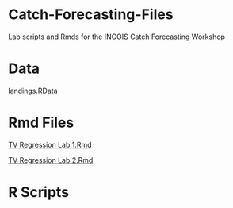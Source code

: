 
# Catch-Forecasting-Files

Lab scripts and Rmds for the INCOIS Catch Forecasting Workshop

# Data

[landings.RData](landings.RData)

# Rmd Files

[TV Regression Lab 1.Rmd](TV%20Regression%20Lab%201.Rmd)

[TV Regression Lab 2.Rmd](TV%20Regression%20Lab%202.Rmd)

# R Scripts
